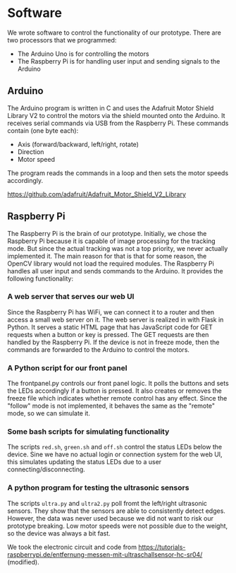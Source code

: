 # Software

We wrote software to control the functionality of our prototype. There are two processors that we programmed:

* The Arduino Uno is for controlling the motors
* The Raspberry Pi is for handling user input and sending signals to the Arduino

## Arduino

The Arduino program is written in C and uses the Adafruit Motor Shield Library V2 to control the motors via the shield mounted onto the Arduino. It receives serial commands via USB from the Raspberry Pi. These commands contain (one byte each):

* Axis (forward/backward, left/right, rotate)
* Direction
* Motor speed

The program reads the commands in a loop and then sets the motor speeds accordingly.

https://github.com/adafruit/Adafruit_Motor_Shield_V2_Library

## Raspberry Pi

The Raspberry Pi is the brain of our prototype. Initially, we chose the Raspberry Pi because it is capable of image processing for the tracking mode. But since the actual tracking was not a top priority, we never actually implemented it. The main reason for that is that for some reason, the OpenCV library would not load the required modules. The Raspberry Pi handles all user input and sends commands to the Arduino. It provides the following functionality:

### A web server that serves our web UI

Since the Raspberry Pi has WiFi, we can connect it to a router and then access a small web server on it. The web server is realized in with Flask in Python. It serves a static HTML page that has JavaScript code for GET requests when a button or key is pressed. The GET requests are then handled by the Raspberry Pi. If the device is not in freeze mode, then the commands are forwarded to the Arduino to control the motors.

### A Python script for our front panel

The frontpanel.py controls our front panel logic. It polls the buttons and sets the LEDs accordingly if a button is pressed. It also creates or removes the freeze file which indicates whether remote control has any effect. Since the "follow" mode is not implemented, it behaves the same as the "remote" mode, so we can simulate it.

### Some bash scripts for simulating functionality

The scripts ``red.sh``, ``green.sh`` and ``off.sh`` control the status LEDs below the device. Sine we have no actual login or connection system for the web UI, this simulates updating the status LEDs due to a user connecting/disconnecting.

### A python program for testing the ultrasonic sensors

The scripts ``ultra.py`` and ``ultra2.py`` poll fromt the left/right ultrasonic sensors. They show that the sensors are able to consistently detect edges. However, the data was never used because we did not want to risk our prototype breaking. Low motor speeds were not possible due to the weight, so the device was always a bit fast.

We took the electronic circuit and code from https://tutorials-raspberrypi.de/entfernung-messen-mit-ultraschallsensor-hc-sr04/ (modified).
